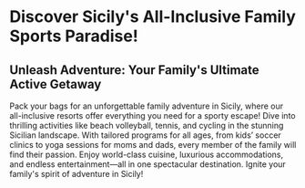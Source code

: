 # Discover Sicily's All-Inclusive Family Sports Paradise!

## Unleash Adventure: Your Family's Ultimate Active Getaway

Pack your bags for an unforgettable family adventure in Sicily, where our all-inclusive resorts offer everything you need for a sporty escape! Dive into thrilling activities like beach volleyball, tennis, and cycling in the stunning Sicilian landscape. With tailored programs for all ages, from kids’ soccer clinics to yoga sessions for moms and dads, every member of the family will find their passion. Enjoy world-class cuisine, luxurious accommodations, and endless entertainment—all in one spectacular destination. Ignite your family's spirit of adventure in Sicily!
